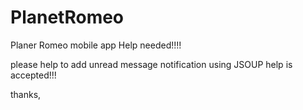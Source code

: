PlanetRomeo
===========

Planer Romeo mobile app
Help needed!!!!


please help to add unread message notification using JSOUP
help is accepted!!!

thanks,
